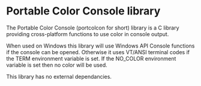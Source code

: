# Portable Color Console library
The Portable Color Console (portcolcon for short) library is a C library providing cross-platform functions to use color in console output.

When used on Windows this library will use Windows API Console functions if the console can be opened.
Otherwise it uses VT/ANSI terminal codes if the TERM environment variable is set.
If the NO_COLOR environment variable is set then no color will be used.

This library has no external dependancies.
